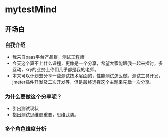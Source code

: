 # mytestMind

## 开场白

### 自我介绍

- 我来自paas平台产品群，测试工程师
- 今天这个算不上什么课程，更像是一个分享，希望大家能跟我一起来探讨，多互动，kry的业务上你们几乎都是我的老师。
- 本来可以计划去分享一些测试技术层面的，性能测试怎么做，测试工具开发，jmeter插件开发及二次开发等，但是最终选择这个主题来先做一次分享。

### 为什么要做这个分享呢？

- 引出测试现状
- 指出测试思维更重要，思维武装。


### 多个角色维度分析
